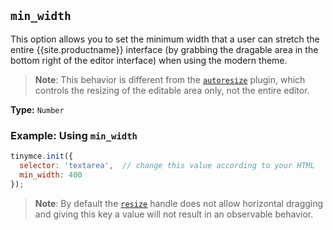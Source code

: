## `min_width`

This option allows you to set the minimum width that a user can stretch the entire {{site.productname}} interface (by grabbing the dragable area in the bottom right of the editor interface) when using the modern theme.

> **Note**: This behavior is different from the [`autoresize`]({{site.baseurl}}/plugins/opensource/autoresize/) plugin, which controls the resizing of the editable area only, not the entire editor.

**Type:** `Number`

### Example: Using `min_width`

```js
tinymce.init({
  selector: 'textarea',  // change this value according to your HTML
  min_width: 400
});
```

> **Note**: By default the [`resize`](#resize) handle does not allow horizontal dragging and giving this key a value will not result in an observable behavior.

